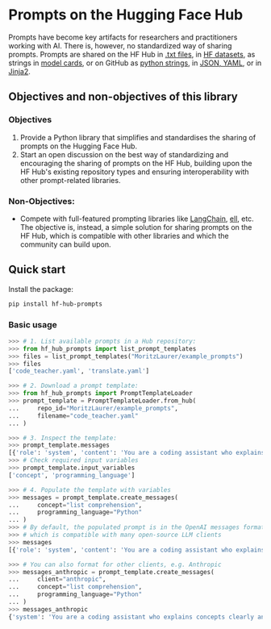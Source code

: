 # Prompts on the Hugging Face Hub

Prompts have become key artifacts for researchers and practitioners working with AI. There is, however, no standardized way of sharing prompts. Prompts are shared on the HF Hub in [.txt files](https://huggingface.co/HuggingFaceFW/fineweb-edu-classifier/blob/main/utils/prompt.txt), in [HF datasets](https://huggingface.co/datasets/fka/awesome-chatgpt-prompts), as strings in [model cards](https://huggingface.co/OpenGVLab/InternVL2-8B#grounding-benchmarks), or on GitHub as [python strings](https://github.com/huggingface/cosmopedia/tree/main/prompts), in [JSON, YAML](https://github.com/hwchase17/langchain-hub/blob/master/prompts/README.md), or in [Jinja2](https://github.com/argilla-io/distilabel/tree/main/src/distilabel/steps/tasks/templates). 



## Objectives and non-objectives of this library
### Objectives
1. Provide a Python library that simplifies and standardises the sharing of prompts on the Hugging Face Hub.
2. Start an open discussion on the best way of standardizing and encouraging the sharing of prompts on the HF Hub, building upon the HF Hub's existing repository types and ensuring interoperability with other prompt-related libraries.
### Non-Objectives: 
- Compete with full-featured prompting libraries like [LangChain](https://github.com/langchain-ai/langchain), [ell](https://docs.ell.so/reference/index.html), etc. The objective is, instead, a simple solution for sharing prompts on the HF Hub, which is compatible with other libraries and which the community can build upon. 


## Quick start
Install the package:

```bash
pip install hf-hub-prompts
```


### Basic usage

```python
>>> # 1. List available prompts in a Hub repository:
>>> from hf_hub_prompts import list_prompt_templates
>>> files = list_prompt_templates("MoritzLaurer/example_prompts")
>>> files
['code_teacher.yaml', 'translate.yaml']

>>> # 2. Download a prompt template:
>>> from hf_hub_prompts import PromptTemplateLoader
>>> prompt_template = PromptTemplateLoader.from_hub(
...     repo_id="MoritzLaurer/example_prompts",
...     filename="code_teacher.yaml"
... )

>>> # 3. Inspect the template:
>>> prompt_template.messages
[{'role': 'system', 'content': 'You are a coding assistant who explains concepts clearly and provides short examples.'}, {'role': 'user', 'content': 'Explain what {concept} is in {programming_language}.'}]
>>> # Check required input variables
>>> prompt_template.input_variables
['concept', 'programming_language']

>>> # 4. Populate the template with variables
>>> messages = prompt_template.create_messages(
...     concept="list comprehension",
...     programming_language="Python"
... )
>>> # By default, the populated prompt is in the OpenAI messages format
>>> # which is compatible with many open-source LLM clients
>>> messages
[{'role': 'system', 'content': 'You are a coding assistant who explains concepts clearly and provides short examples.'}, {'role': 'user', 'content': 'Explain what list comprehension is in Python.'}]

>>> # You can also format for other clients, e.g. Anthropic
>>> messages_anthropic = prompt_template.create_messages(
...     client="anthropic",
...     concept="list comprehension",
...     programming_language="Python"
... )
>>> messages_anthropic
{'system': 'You are a coding assistant who explains concepts clearly and provides short examples.', 'messages': [{'role': 'user', 'content': 'Explain what list comprehension is in Python.'}]}

```

